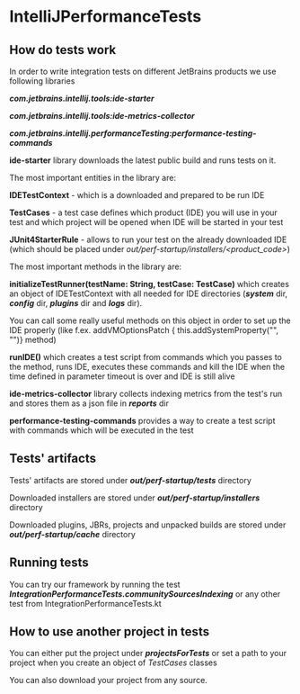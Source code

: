 # IntelliJPerformanceTests

## How do tests work

In order to write integration tests on different JetBrains products we use following libraries 

***com.jetbrains.intellij.tools:ide-starter***

***com.jetbrains.intellij.tools:ide-metrics-collector***

***com.jetbrains.intellij.performanceTesting:performance-testing-commands***


**ide-starter** library downloads the latest public build and runs tests on it.

The most important entities in the library are:

**IDETestContext** - which is a downloaded and prepared to be run IDE

**TestCases** - a test case defines which product (IDE) you will use in your test and which project will be opened when IDE will be started in your test

**JUnit4StarterRule** - allows to run your test on the already downloaded IDE (which should be placed under *out/perf-startup/installers/<product_code>*)

The most important methods in the library are:

**initializeTestRunner(testName: String, testCase: TestCase)** 
which creates an object of IDETestContext with all needed for IDE directories (***system*** dir, ***config*** dir, ***plugins*** dir and ***logs*** dir).

You can call some really useful methods on this object in order to set up the IDE properly (like f.ex. addVMOptionsPatch { this.addSystemProperty("", "")} method)

**runIDE()**
which creates a test script from commands which you passes to the method, runs IDE, executes these commands and kill the IDE when the time defined in parameter timeout is over and IDE is still alive

**ide-metrics-collector** library collects indexing metrics from the test's run and stores them as a json file in ***reports*** dir

**performance-testing-commands** provides a way to create a test script with commands which will be executed in the test

## Tests' artifacts

Tests' artifacts are stored under ***out/perf-startup/tests*** directory

Downloaded installers are stored under ***out/perf-startup/installers*** directory

Downloaded plugins, JBRs, projects and unpacked builds are stored under ***out/perf-startup/cache*** directory

## Running tests
You can try our framework by running the test ***IntegrationPerformanceTests.communitySourcesIndexing*** or any other test from IntegrationPerformanceTests.kt

## How to use another project in tests
You can either put the project under ***projectsForTests*** or set a path to your project when you create an object of *TestCases* classes

You can also download your project from any source. 